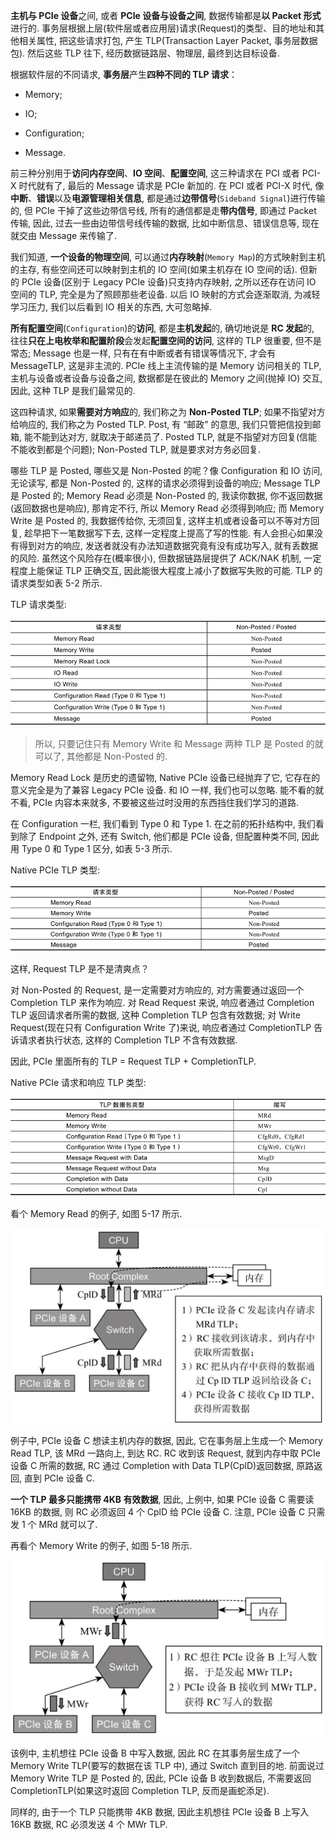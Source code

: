 
**主机与 PCIe 设备**之间, 或者 **PCIe 设备与设备之间**, 数据传输都是**以 Packet 形式**进行的. 事务层根据上层(软件层或者应用层)请求(Request)的类型、目的地址和其他相关属性, 把这些请求打包, 产生 TLP(Transaction Layer Packet, 事务层数据包). 然后这些 TLP 往下, 经历数据链路层、物理层, 最终到达目标设备.

根据软件层的不同请求, **事务层**产生**四种不同的 TLP 请求**：

* Memory;

* IO;

* Configuration;

* Message.

前三种分别用于**访问内存空间**、**IO 空间**、**配置空间**, 这三种请求在 PCI 或者 PCI-X 时代就有了, 最后的 Message 请求是 PCIe 新加的. 在 PCI 或者 PCI-X 时代, 像**中断**、**错误**以及**电源管理相关信息**, 都是通过**边带信号**(`Sideband Signal`)进行传输的, 但 PCIe 干掉了这些边带信号线, 所有的通信都是走**带内信号**, 即通过 Packet 传输, 因此, 过去一些由边带信号线传输的数据, 比如中断信息、错误信息等, 现在就交由 Message 来传输了.

我们知道, **一个设备的物理空间**, 可以通过**内存映射**(`Memory Map`)的方式映射到主机的主存, 有些空间还可以映射到主机的 IO 空间(如果主机存在 IO 空间的话). 但新的 PCIe 设备(区别于 Legacy PCIe 设备)只支持内存映射, 之所以还存在访问 IO 空间的 TLP, 完全是为了照顾那些老设备. 以后 IO 映射的方式会逐渐取消, 为减轻学习压力, 我们以后看到 IO 相关的东西, 大可忽略掉.

**所有配置空间**(`Configuration`)的**访问**, 都是**主机发起**的, 确切地说是 **RC 发起**的, 往往**只在上电枚举和配置阶段**会发起**配置空间的访问**, 这样的 TLP 很重要, 但不是常态; Message 也是一样, 只有在有中断或者有错误等情况下, 才会有 MessageTLP, 这是非主流的. PCIe 线上主流传输的是 Memory 访问相关的 TLP, 主机与设备或者设备与设备之间, 数据都是在彼此的 Memory 之间(抛掉 IO) 交互, 因此, 这种 TLP 是我们最常见的.

这四种请求, 如果**需要对方响应**的, 我们称之为 **Non-Posted TLP**; 如果不指望对方给响应的, 我们称之为 Posted TLP. Post, 有 “邮政” 的意思, 我们只管把信投到邮箱, 能不能到达对方, 就取决于邮递员了. Posted TLP, 就是不指望对方回复(信能不能收到都是个问题); Non-Posted TLP, 就是要求对方务必回复.

哪些 TLP 是 Posted, 哪些又是 Non-Posted 的呢？像 Configuration 和 IO 访问, 无论读写, 都是 Non-Posted 的, 这样的请求必须得到设备的响应; Message TLP 是 Posted 的; Memory Read 必须是 Non-Posted 的, 我读你数据, 你不返回数据(返回数据也是响应), 那肯定不行, 所以 Memory Read 必须得到响应; 而 Memory Write 是 Posted 的, 我数据传给你, 无须回复, 这样主机或者设备可以不等对方回复, 趁早把下一笔数据写下去, 这样一定程度上提高了写的性能. 有人会担心如果没有得到对方的响应, 发送者就没有办法知道数据究竟有没有成功写入, 就有丢数据的风险. 虽然这个风险存在(概率很小), 但数据链路层提供了 ACK/NAK 机制, 一定程度上能保证 TLP 正确交互, 因此能很大程度上减小了数据写失败的可能. TLP 的请求类型如表 5-2 所示.

TLP 请求类型:

![2021-11-09-21-45-13.png](./images/2021-11-09-21-45-13.png)

> 所以, 只要记住只有 Memory Write 和 Message 两种 TLP 是 Posted 的就可以了, 其他都是 Non-Posted 的.

Memory Read Lock 是历史的遗留物, Native PCIe 设备已经抛弃了它, 它存在的意义完全是为了兼容 Legacy PCIe 设备. 和 IO 一样, 我们也可以忽略. 能不看的就不看, PCIe 内容本来就多, 不要被这些过时没用的东西挡住我们学习的道路.

在 Configuration 一栏, 我们看到 Type 0 和 Type 1. 在之前的拓扑结构中, 我们看到除了 Endpoint 之外, 还有 Switch, 他们都是 PCIe 设备, 但配置种类不同, 因此用 Type 0 和 Type 1 区分, 如表 5-3 所示.

Native PCIe TLP 类型:

![2021-11-09-21-45-29.png](./images/2021-11-09-21-45-29.png)

这样, Request TLP 是不是清爽点？

对 Non-Posted 的 Request, 是一定需要对方响应的, 对方需要通过返回一个 Completion TLP 来作为响应. 对 Read Request 来说, 响应者通过 Completion TLP 返回请求者所需的数据, 这种 Completion TLP 包含有效数据; 对 Write Request(现在只有 Configuration Write 了)来说, 响应者通过 CompletionTLP 告诉请求者执行状态, 这样的 Completion TLP 不含有效数据.

因此, PCIe 里面所有的 TLP = Request TLP + CompletionTLP.

Native PCIe 请求和响应 TLP 类型:

![2021-11-09-21-45-49.png](./images/2021-11-09-21-45-49.png)

看个 Memory Read 的例子, 如图 5-17 所示.

![2021-11-09-21-46-07.png](./images/2021-11-09-21-46-07.png)

例子中, PCIe 设备 C 想读主机内存的数据, 因此, 它在事务层上生成一个 Memory Read TLP, 该 MRd 一路向上, 到达 RC. RC 收到该 Request, 就到内存中取 PCIe 设备 C 所需的数据, RC 通过 Completion with Data TLP(CplD)返回数据, 原路返回, 直到 PCIe 设备 C.

**一个 TLP 最多只能携带 4KB 有效数据**, 因此, 上例中, 如果 PCIe 设备 C 需要读 16KB 的数据, 则 RC 必须返回 4 个 CplD 给 PCIe 设备 C. 注意, PCIe 设备 C 只需发 1 个 MRd 就可以了.

再看个 Memory Write 的例子, 如图 5-18 所示.

![2021-11-09-21-46-14.png](./images/2021-11-09-21-46-14.png)

该例中, 主机想往 PCIe 设备 B 中写入数据, 因此 RC 在其事务层生成了一个 Memory Write TLP(要写的数据在该 TLP 中), 通过 Switch 直到目的地. 前面说过 Memory Write TLP 是 Posted 的, 因此, PCIe 设备 B 收到数据后, 不需要返回 CompletionTLP(如果这时返回 Completion TLP, 反而是画蛇添足).

同样的, 由于一个 TLP 只能携带 4KB 数据, 因此主机想往 PCIe 设备 B 上写入 16KB 数据, RC 必须发送 4 个 MWr TLP.
